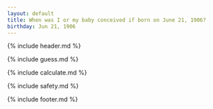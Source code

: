 ```yaml
---
layout: default
title: When was I or my baby conceived if born on June 21, 1906?
birthday: Jun 21, 1906
---
```


{% include header.md %}

{% include guess.md %}

{% include calculate.md %}

{% include safety.md %}

{% include footer.md %}



